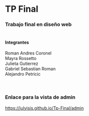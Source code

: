 # TP Final
### Trabajo final en diseño web<br><br>
#### Integrantes
Roman Andres Coronel<br>
Mayra Rossetto<br>
Julieta Gutierrez<br>
Gabriel Sebastian Roman<br>
Alejandro Petricic<br><br><br>
### Enlace para la vista de admin<br>
https://julyisis.github.io/Tp-Final/admin
